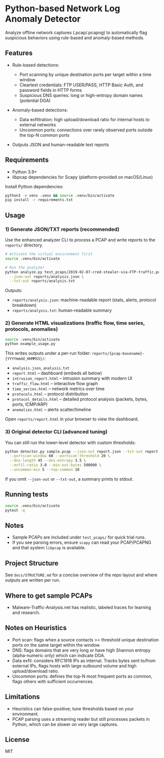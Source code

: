 # Python-based Network Log Anomaly Detector

Analyze offline network captures (.pcap/.pcapng) to automatically flag suspicious behaviors using rule-based and anomaly-based methods.

## Features

- Rule-based detections:
  - Port scanning by unique destination ports per target within a time window
  - Cleartext credentials: FTP USER/PASS, HTTP Basic Auth, and password fields in HTTP forms
  - Suspicious DNS queries: long or high-entropy domain names (potential DGA)

- Anomaly-based detections:
  - Data exfiltration: high upload/download ratio for internal hosts to external networks
  - Uncommon ports: connections over rarely observed ports outside the top-N common ports

- Outputs JSON and human-readable text reports

## Requirements

- Python 3.9+
- libpcap dependencies for Scapy (platform-provided on macOS/Linux)

Install Python dependencies:

```bash
python3 -m venv .venv && source .venv/bin/activate
pip install -r requirements.txt
```

## Usage

### 1) Generate JSON/TXT reports (recommended)

Use the enhanced analyzer CLI to process a PCAP and write reports to the `reports/` directory.

```bash
# Activate the virtual environment first
source .venv/bin/activate

# Run the analyzer
python analyze.py test_pcaps/2019-02-07-cred-stealer-via-FTP-traffic.pcap \
  --json-out reports/analysis.json \
  --txt-out reports/analysis.txt
```

Outputs:

- `reports/analysis.json`: machine-readable report (stats, alerts, protocol breakdown)
- `reports/analysis.txt`: human-readable summary

### 2) Generate HTML visualizations (traffic flow, time series, protocols, anomalies)

```bash
source .venv/bin/activate
python example_usage.py
```

This writes outputs under a per-run folder: `reports/{pcap-basename}-{YYYYmmdd_HHMMSS}/`:

- `analysis.json`, `analysis.txt`
- `report.html` – dashboard (embeds all below)
- `intrusion_report.html` – intrusion summary with modern UI
- `traffic_flow.html` – interactive flow graph
- `time_series.html` – network metrics over time
- `protocols.html` – protocol distribution
- `protocol_details.html` – detailed protocol analysis (packets, bytes, ports, ICMP/ARP)
- `anomalies.html` – alerts scatter/timeline

Open `reports/report.html` in your browser to view the dashboard.

### 3) Original detector CLI (advanced tuning)

You can still run the lower-level detector with custom thresholds:

```bash
python detector.py sample.pcap --json-out report.json --txt-out report.txt \
  --portscan-window 60 --portscan-threshold 20 \
  --dns-length 45 --dns-entropy 3.5 \
  --exfil-ratio 3.0 --min-out-bytes 500000 \
  --uncommon-min 5 --top-common 10
```

If you omit `--json-out` or `--txt-out`, a summary prints to stdout.

## Running tests

```bash
source .venv/bin/activate
pytest -q
```

## Notes

- Sample PCAPs are included under `test_pcaps/` for quick trial runs.
- If you see parsing errors, ensure `scapy` can read your PCAP/PCAPNG and that system `libpcap` is available.

## Project Structure

See `docs/STRUCTURE.md` for a concise overview of the repo layout and where outputs are written per run.

## Where to get sample PCAPs

- Malware-Traffic-Analysis.net has realistic, labeled traces for learning and research.

## Notes on Heuristics

- Port scan: flags when a source contacts >= threshold unique destination ports on the same target within the window.
- DNS: flags domains that are very long or have high Shannon entropy (alpha-numeric only) which can indicate DGA.
- Data exfil: considers RFC1918 IPs as internal. Tracks bytes sent to/from external IPs, flags hosts with large outbound volume and high upload/download ratio.
- Uncommon ports: defines the top-N most frequent ports as common, flags others with sufficient occurrences.

## Limitations

- Heuristics can false-positive; tune thresholds based on your environment.
- PCAP parsing uses a streaming reader but still processes packets in Python, which can be slower on very large captures.

## License

MIT
